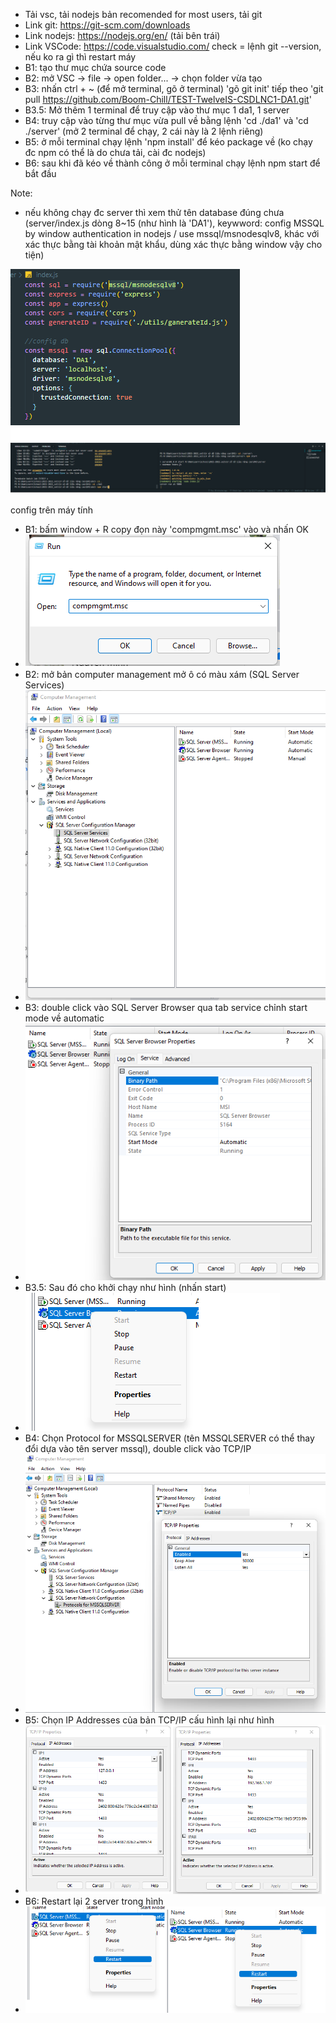 - Tải vsc, tải nodejs bản recomended for most users, tải git
- Link git: https://git-scm.com/downloads
- Link nodejs: https://nodejs.org/en/ (tải bên trái) 
- Link VSCode: https://code.visualstudio.com/ check = lệnh git --version, nếu ko ra gì thì restart máy
- B1: tạo thư mục chứa source code
- B2: mở VSC -> file -> open folder... -> chọn folder vừa tạo
- B3: nhấn ctrl + ~ (để mở terminal, gõ ở terminal) 'gõ git init' tiếp theo 'git pull https://github.com/Boom-Chill/TEST-TwelveIS-CSDLNC1-DA1.git'
- B3.5: Mở thêm 1 terminal để truy cập vào thư mục 1 da1, 1 server
- B4: truy cập vào từng thư mục vừa pull về bằng lệnh 'cd ./da1' và 'cd ./server' (mở 2 terminal để chạy, 2 cái này là 2 lệnh riêng)
- B5: ở mỗi terminal chạy lệnh 'npm install' để kéo package về (ko chạy đc npm có thể là do chưa tải, cài đc nodejs)
- B6: sau khi đã kéo về thành công ở mỗi terminal chạy lệnh npm start để bắt đầu

Note: 
- nếu không chạy đc server thì xem thử tên database đúng chưa (server/index.js dòng 8~15 (như hình là 'DA1'), keywword: config MSSQL by window authentication in nodejs 
/ use mssql/msnodesqlv8, khác với xác thực bằng tài khoản mật khẩu, dùng xác thực bằng window vậy cho tiện)

![Screenshot](screenshot.png)
![Screenshot](terminal.png)

config trên máy tính 
- B1: bấm window + R copy đọn này 'compmgmt.msc' vào và nhấn OK
- ![Screenshot](cf1.png)
- B2: mở bản computer management mở ô có màu xám (SQL Server Services)
- ![Screenshot](cf2.png)
- B3: double click vào SQL Server Browser qua tab service chỉnh start mode về automatic
- ![Screenshot](cf3.png)
- B3.5: Sau đó cho khởi chạy như hình (nhấn start)
- ![Screenshot](cf4.png)
- B4: Chọn Protocol for MSSQLSERVER (tên MSSQLSERVER có thể thay đổi dựa vào tên server mssql), double click vào TCP/IP 
- ![Screenshot](cf5.png)
- B5: Chọn IP Addresses của bản TCP/IP cấu hình lại như hình  
- ![Screenshot](cf6.png)
- B6: Restart lại 2 server trong hình
- ![Screenshot](cf7.png)
